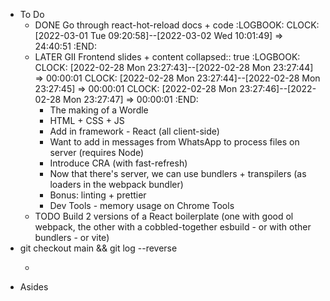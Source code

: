 - To Do
	- DONE Go through react-hot-reload docs + code
	  :LOGBOOK:
	  CLOCK: [2022-03-01 Tue 09:20:58]--[2022-03-02 Wed 10:01:49] =>  24:40:51
	  :END:
	- LATER GII Frontend slides + content
collapsed:: true
	  :LOGBOOK:
	  CLOCK: [2022-02-28 Mon 23:27:43]--[2022-02-28 Mon 23:27:44] =>  00:00:01
	  CLOCK: [2022-02-28 Mon 23:27:44]--[2022-02-28 Mon 23:27:45] =>  00:00:01
	  CLOCK: [2022-02-28 Mon 23:27:46]--[2022-02-28 Mon 23:27:47] =>  00:00:01
	  :END:
		- The making of a Wordle
		- HTML + CSS + JS
		- Add in framework - React (all client-side)
		- Want to add in messages from WhatsApp to process files on server (requires Node)
		- Introduce CRA (with fast-refresh)
		- Now that there's server, we can use bundlers + transpilers (as loaders in the webpack bundler)
		- Bonus: linting + prettier
		- Dev Tools - memory usage on Chrome Tools
	- TODO Build 2 versions of a React boilerplate (one with good ol webpack, the other with a cobbled-together esbuild - or with other bundlers - or vite)
- git checkout main && git log --reverse
	- ```
	  ```
- Asides